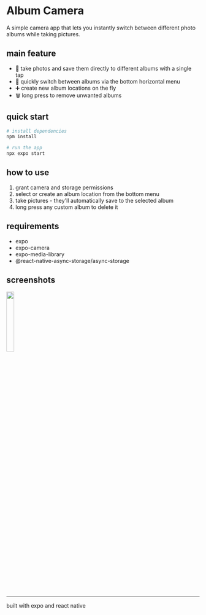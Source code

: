 # Album Camera

A simple camera app that lets you instantly switch between different photo albums while taking pictures.

## main feature
- 📸 take photos and save them directly to different albums with a single tap
- 🔄 quickly switch between albums via the bottom horizontal menu
- ➕ create new album locations on the fly
- 🗑️ long press to remove unwanted albums

## quick start
```bash
# install dependencies
npm install

# run the app
npx expo start
```

## how to use
1. grant camera and storage permissions
2. select or create an album location from the bottom menu
3. take pictures - they'll automatically save to the selected album
4. long press any custom album to delete it

## requirements
- expo
- expo-camera
- expo-media-library
- @react-native-async-storage/async-storage

## screenshots
<img src="https://github.com/user-attachments/assets/1b0d5d34-92e2-4092-b2cc-8be10d07ebe5" style="width: 20%"/>

---
built with expo and react native
